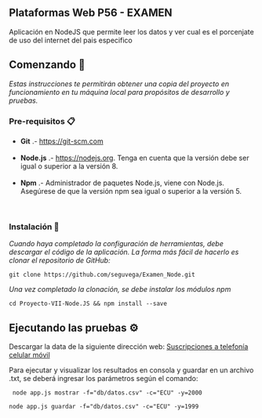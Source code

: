 ## Plataformas Web P56 - EXAMEN
Aplicación en NodeJS que permite leer los datos y ver cual es el porcenjate de uso del internet
del pais especifico

## Comenzando 🚀

_Estas instrucciones te permitirán obtener una copia del proyecto en funcionamiento en tu máquina local para propósitos de desarrollo y pruebas._

### Pre-requisitos 📋

 * **Git** .- https://git-scm.com<br/><br/>
 * **Node.js** .- https://nodejs.org. Tenga en cuenta que la versión debe ser igual o superior a la versión 8.<br/><br/>
 * **Npm** .- Administrador de paquetes Node.js, viene con Node.js. Asegúrese de que la versión npm sea igual o superior a la versión 5.
<br/>
<!-- 
**Nota.-** Instalar la versión en linux 12.x
   ```
   sudo apt-get install curl
   curl -sLhttps://deb.nodesource.com/setup_12.x | sudo -E bash -
   sudo apt-get install nodejs
   ``` -->
   
 <!-- * **Windows**
 1. Instalar Visual Studio Code
    https://code.visualstudio.com/download
 2. Instalar node.js
    https://nodejs.org/es/
 3. Instalar la extensión del terminal en Visual Studio Code
    En Visual Studio Code, puede abrir una terminal integrada, inicialmente comenzando en la raíz de su espacio de trabajo. -->


### Instalación 🔧

_Cuando haya completado la configuración de herramientas, debe descargar el código de la aplicación. La forma más fácil de hacerlo es clonar el repositorio de GitHub:_

```
git clone https://github.com/seguvega/Examen_Node.git
```

_Una vez completado la clonación, se debe instalar los módulos npm_

```
cd Proyecto-VII-Node.JS && npm install --save
```

## Ejecutando las pruebas ⚙️

Descargar la data de la siguiente dirección web: [Suscripciones a telefonía celular móvil](http://api.worldbank.org/v2/es/indicator/IT.CEL.SETS?downloadformat=csv)


Para ejecutar y visualizar los resultados en consola y guardar en un archivo .txt, se deberá ingresar los parámetros según el comando:
```
 node app.js mostrar -f="db/datos.csv" -c="ECU" -y=2000
```
```
node app.js guardar -f="db/datos.csv" -c="ECU" -y=1999 
```

